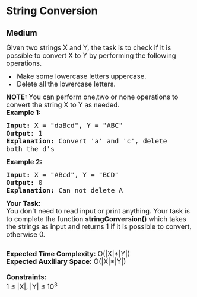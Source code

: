 # String Conversion
## Medium
<div class="problems_problem_content__Xm_eO"><p><span style="font-size:18px">Given two strings X and Y, the task is to check if it is possible to convert X to Y by performing the following operations.</span></p>

<ul>
	<li><span style="font-size:18px">&nbsp;Make some lowercase letters uppercase.</span></li>
	<li><span style="font-size:18px">&nbsp;Delete all the lowercase letters.</span></li>
</ul>

<p><span style="font-size:18px"><strong>NOTE:</strong> You can perform one,two or none operations to convert the string X to Y as needed.<br>
<strong>Example 1:</strong></span></p>

<pre><span style="font-size:18px"><strong>Input:</strong> X = "daBcd", Y = "ABC"
<strong>Output:</strong> 1
<strong>Explanation:</strong> Convert 'a' and 'c', delete
both the d's</span></pre>

<p><span style="font-size:18px"><strong>Example 2:</strong></span></p>

<pre><span style="font-size:18px"><strong>Input:</strong> X = "ABcd", Y = "BCD"
<strong>Output:</strong> 0
<strong>Explanation:</strong> Can not delete A</span></pre>

<p><span style="font-size:18px"><strong>Your Task:&nbsp;&nbsp;</strong><br>
You don't need to read input or print anything. Your task is to complete the function <strong>stringConversion()</strong>&nbsp;which takes the strings<strong> </strong>as input and returns 1 if it is possible to convert, otherwise 0.</span></p>

<p><br>
<span style="font-size:18px"><strong>Expected Time Complexity:</strong>&nbsp;O(|X|*|Y|)<br>
<strong>Expected Auxiliary Space:</strong>&nbsp;O(|X|*|Y|)<br>
<br>
<strong>Constraints:</strong><br>
1 ≤ |X|, |Y| ≤ 10<sup>3</sup></span></p>
</div>